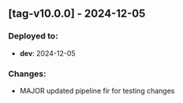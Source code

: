 
## [tag-v10.0.0] - 2024-12-05
### Deployed to:
- **dev**: 2024-12-05
### Changes:
- MAJOR updated pipeline fir for testing changes

